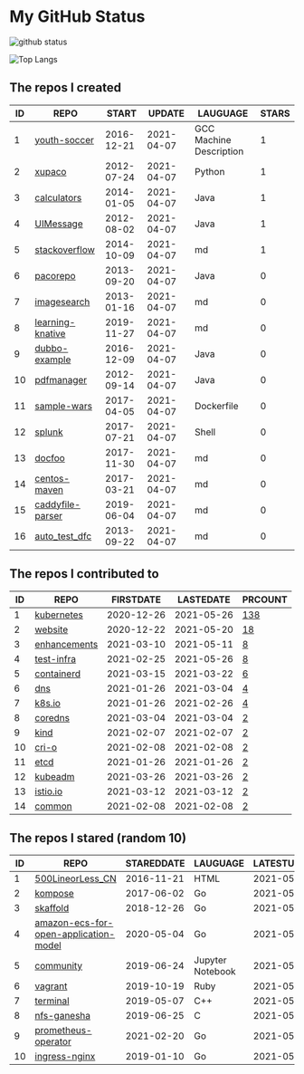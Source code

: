 # My GitHub Status

<img src="https://github-readme-stats-1.yihong0618.vercel.app/api?username=pacoxu&show_icons=true&&&hide_title=true&count_private=true" alt="github status" />

![Top Langs](https://github-readme-stats-1.yihong0618.vercel.app/api/top-langs/?username=pacoxu&layout=compact)

<!--START_SECTION:my_github-->
## The repos I created
| ID |                              REPO                              |   START    |   UPDATE   |        LAUGUAGE         | STARS |
|----|----------------------------------------------------------------|------------|------------|-------------------------|-------|
|  1 | [youth-soccer](https://github.com/pacoxu/youth-soccer)         | 2016-12-21 | 2021-04-07 | GCC Machine Description |     1 |
|  2 | [xupaco](https://github.com/pacoxu/xupaco)                     | 2012-07-24 | 2021-04-07 | Python                  |     1 |
|  3 | [calculators](https://github.com/pacoxu/calculators)           | 2014-01-05 | 2021-04-07 | Java                    |     1 |
|  4 | [UIMessage](https://github.com/pacoxu/UIMessage)               | 2012-08-02 | 2021-04-07 | Java                    |     1 |
|  5 | [stackoverflow](https://github.com/pacoxu/stackoverflow)       | 2014-10-09 | 2021-04-07 | md                      |     1 |
|  6 | [pacorepo](https://github.com/pacoxu/pacorepo)                 | 2013-09-20 | 2021-04-07 | Java                    |     0 |
|  7 | [imagesearch](https://github.com/pacoxu/imagesearch)           | 2013-01-16 | 2021-04-07 | md                      |     0 |
|  8 | [learning-knative](https://github.com/pacoxu/learning-knative) | 2019-11-27 | 2021-04-07 | md                      |     0 |
|  9 | [dubbo-example](https://github.com/pacoxu/dubbo-example)       | 2016-12-09 | 2021-04-07 | Java                    |     0 |
| 10 | [pdfmanager](https://github.com/pacoxu/pdfmanager)             | 2012-09-14 | 2021-04-07 | Java                    |     0 |
| 11 | [sample-wars](https://github.com/pacoxu/sample-wars)           | 2017-04-05 | 2021-04-07 | Dockerfile              |     0 |
| 12 | [splunk](https://github.com/pacoxu/splunk)                     | 2017-07-21 | 2021-04-07 | Shell                   |     0 |
| 13 | [docfoo](https://github.com/pacoxu/docfoo)                     | 2017-11-30 | 2021-04-07 | md                      |     0 |
| 14 | [centos-maven](https://github.com/pacoxu/centos-maven)         | 2017-03-21 | 2021-04-07 | md                      |     0 |
| 15 | [caddyfile-parser](https://github.com/pacoxu/caddyfile-parser) | 2019-06-04 | 2021-04-07 | md                      |     0 |
| 16 | [auto_test_dfc](https://github.com/pacoxu/auto_test_dfc)       | 2013-09-22 | 2021-04-07 | md                      |     0 |

## The repos I contributed to
| ID |                            REPO                            | FIRSTDATE  | LASTEDATE  |                                     PRCOUNT                                     |
|----|------------------------------------------------------------|------------|------------|---------------------------------------------------------------------------------|
|  1 | [kubernetes](https://github.com/kubernetes/kubernetes)     | 2020-12-26 | 2021-05-26 | [138](https://github.com/kubernetes/kubernetes/pulls?q=is%3Apr+author%3Apacoxu) |
|  2 | [website](https://github.com/kubernetes/website)           | 2020-12-22 | 2021-05-20 | [18](https://github.com/kubernetes/website/pulls?q=is%3Apr+author%3Apacoxu)     |
|  3 | [enhancements](https://github.com/kubernetes/enhancements) | 2021-03-10 | 2021-05-11 | [8](https://github.com/kubernetes/enhancements/pulls?q=is%3Apr+author%3Apacoxu) |
|  4 | [test-infra](https://github.com/kubernetes/test-infra)     | 2021-02-25 | 2021-05-26 | [8](https://github.com/kubernetes/test-infra/pulls?q=is%3Apr+author%3Apacoxu)   |
|  5 | [containerd](https://github.com/containerd/containerd)     | 2021-03-15 | 2021-03-22 | [6](https://github.com/containerd/containerd/pulls?q=is%3Apr+author%3Apacoxu)   |
|  6 | [dns](https://github.com/kubernetes/dns)                   | 2021-01-26 | 2021-03-04 | [4](https://github.com/kubernetes/dns/pulls?q=is%3Apr+author%3Apacoxu)          |
|  7 | [k8s.io](https://github.com/kubernetes/k8s.io)             | 2021-01-26 | 2021-02-26 | [4](https://github.com/kubernetes/k8s.io/pulls?q=is%3Apr+author%3Apacoxu)       |
|  8 | [coredns](https://github.com/coredns/coredns)              | 2021-03-04 | 2021-03-04 | [2](https://github.com/coredns/coredns/pulls?q=is%3Apr+author%3Apacoxu)         |
|  9 | [kind](https://github.com/kubernetes-sigs/kind)            | 2021-02-07 | 2021-02-07 | [2](https://github.com/kubernetes-sigs/kind/pulls?q=is%3Apr+author%3Apacoxu)    |
| 10 | [cri-o](https://github.com/cri-o/cri-o)                    | 2021-02-08 | 2021-02-08 | [2](https://github.com/cri-o/cri-o/pulls?q=is%3Apr+author%3Apacoxu)             |
| 11 | [etcd](https://github.com/etcd-io/etcd)                    | 2021-01-26 | 2021-01-26 | [2](https://github.com/etcd-io/etcd/pulls?q=is%3Apr+author%3Apacoxu)            |
| 12 | [kubeadm](https://github.com/kubernetes/kubeadm)           | 2021-03-26 | 2021-03-26 | [2](https://github.com/kubernetes/kubeadm/pulls?q=is%3Apr+author%3Apacoxu)      |
| 13 | [istio.io](https://github.com/istio/istio.io)              | 2021-03-12 | 2021-03-12 | [2](https://github.com/istio/istio.io/pulls?q=is%3Apr+author%3Apacoxu)          |
| 14 | [common](https://github.com/containers/common)             | 2021-02-08 | 2021-02-08 | [2](https://github.com/containers/common/pulls?q=is%3Apr+author%3Apacoxu)       |

## The repos I stared (random 10)
| ID |                                                   REPO                                                    | STAREDDATE |     LAUGUAGE     | LATESTUPDATE |
|----|-----------------------------------------------------------------------------------------------------------|------------|------------------|--------------|
|  1 | [500LineorLess_CN](https://github.com/HT524/500LineorLess_CN)                                             | 2016-11-21 | HTML             | 2021-05-27   |
|  2 | [kompose](https://github.com/kubernetes/kompose)                                                          | 2017-06-02 | Go               | 2021-05-27   |
|  3 | [skaffold](https://github.com/GoogleContainerTools/skaffold)                                              | 2018-12-26 | Go               | 2021-05-27   |
|  4 | [amazon-ecs-for-open-application-model](https://github.com/awslabs/amazon-ecs-for-open-application-model) | 2020-05-04 | Go               | 2021-05-23   |
|  5 | [community](https://github.com/kubernetes/community)                                                      | 2019-06-24 | Jupyter Notebook | 2021-05-27   |
|  6 | [vagrant](https://github.com/hashicorp/vagrant)                                                           | 2019-10-19 | Ruby             | 2021-05-28   |
|  7 | [terminal](https://github.com/microsoft/terminal)                                                         | 2019-05-07 | C++              | 2021-05-28   |
|  8 | [nfs-ganesha](https://github.com/nfs-ganesha/nfs-ganesha)                                                 | 2019-06-25 | C                | 2021-05-27   |
|  9 | [prometheus-operator](https://github.com/prometheus-operator/prometheus-operator)                         | 2021-02-20 | Go               | 2021-05-27   |
| 10 | [ingress-nginx](https://github.com/kubernetes/ingress-nginx)                                              | 2019-01-10 | Go               | 2021-05-28   |

<!--END_SECTION:my_github-->
